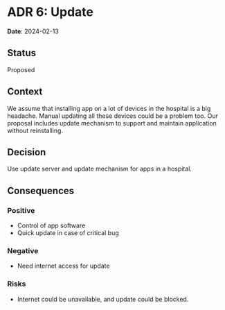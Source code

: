 # ADR 6: Update

**Date**: 2024-02-13

## Status
Proposed

## Context
We assume that installing app on a lot of devices in the hospital is a big headache. Manual updating all these devices could be a problem too. Our proposal includes update mechanism to support and maintain application without reinstalling.
## Decision
Use update server and update mechanism for apps in a hospital.

## Consequences

### Positive
- Control of app software
- Quick update in case of critical bug

### Negative
- Need internet access for update

### Risks
- Internet could be unavailable, and update could be blocked.